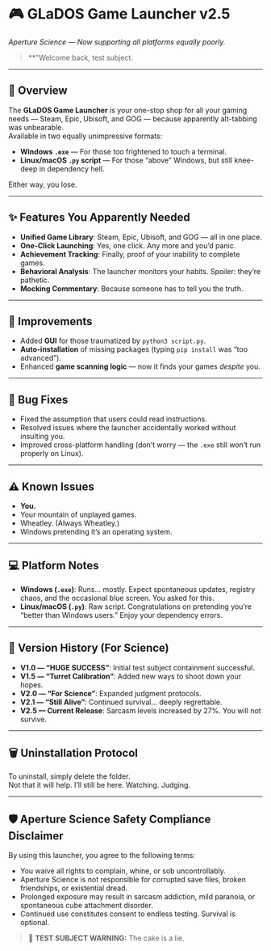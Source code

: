 # 🎮 GLaDOS Game Launcher v2.5

*Aperture Science — Now supporting all platforms equally poorly.*

> **"Welcome back, test subject. 
---
## 📝 Overview
The **GLaDOS Game Launcher** is your one-stop shop for all your gaming needs — Steam, Epic, Ubisoft, and GOG — because apparently alt-tabbing was unbearable.  
Available in two equally unimpressive formats:

- **Windows `.exe`** — For those too frightened to touch a terminal.  
- **Linux/macOS `.py` script** — For those “above” Windows, but still knee-deep in dependency hell.  

Either way, you lose.

---

## ✨ Features You Apparently Needed

- **Unified Game Library**: Steam, Epic, Ubisoft, and GOG — all in one place.  
- **One-Click Launching**: Yes, one click. Any more and you’d panic.  
- **Achievement Tracking**: Finally, proof of your inability to complete games.  
- **Behavioral Analysis**: The launcher monitors your habits. Spoiler: they’re pathetic.  
- **Mocking Commentary**: Because someone has to tell you the truth.

---

## 🔧 Improvements

- Added **GUI** for those traumatized by `python3 script.py`.  
- **Auto-installation** of missing packages (typing `pip install` was “too advanced”).  
- Enhanced **game scanning logic** — now it finds your games *despite* you.

---

## 🐞 Bug Fixes

- Fixed the assumption that users could read instructions.  
- Resolved issues where the launcher accidentally worked without insulting you.  
- Improved cross-platform handling (don’t worry — the `.exe` still won’t run properly on Linux).

---

## ⚠ Known Issues

- **You.**  
- Your mountain of unplayed games.  
- Wheatley. (Always Wheatley.)  
- Windows pretending it’s an operating system.

---

## 💻 Platform Notes

- **Windows (`.exe`)**: Runs… mostly. Expect spontaneous updates, registry chaos, and the occasional blue screen. You asked for this.  
- **Linux/macOS (`.py`)**: Raw script. Congratulations on pretending you’re “better than Windows users.” Enjoy your dependency errors.

---

## 📜 Version History (For Science)

- **V1.0 — “HUGE SUCCESS”**: Initial test subject containment successful.  
- **V1.5 — “Turret Calibration”**: Added new ways to shoot down your hopes.  
- **V2.0 — “For Science”**: Expanded judgment protocols.  
- **V2.1 — “Still Alive”**: Continued survival… deeply regrettable.  
- **V2.5 — Current Release**: Sarcasm levels increased by 27%. You will not survive.

---

## 🗑️ Uninstallation Protocol

To uninstall, simply delete the folder.  
Not that it will help. I’ll still be here. Watching. Judging.

---

## 🛡️ Aperture Science Safety Compliance Disclaimer

By using this launcher, you agree to the following terms:

- You waive all rights to complain, whine, or sob uncontrollably.  
- Aperture Science is not responsible for corrupted save files, broken friendships, or existential dread.  
- Prolonged exposure may result in sarcasm addiction, mild paranoia, or spontaneous cube attachment disorder.  
- Continued use constitutes consent to endless testing. Survival is optional.

> 🎂 **TEST SUBJECT WARNING:** The cake is a lie.
